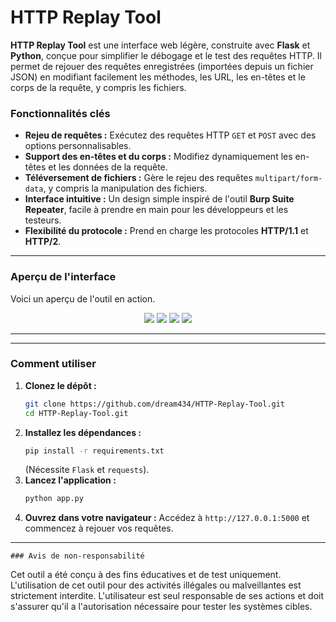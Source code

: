 # HTTP Replay Tool

**HTTP Replay Tool** est une interface web légère, construite avec **Flask** et **Python**, conçue pour simplifier le débogage et le test des requêtes HTTP. Il permet de rejouer des requêtes enregistrées (importées depuis un fichier JSON) en modifiant facilement les méthodes, les URL, les en-têtes et le corps de la requête, y compris les fichiers.

### Fonctionnalités clés

* **Rejeu de requêtes :** Exécutez des requêtes HTTP `GET` et `POST` avec des options personnalisables.
* **Support des en-têtes et du corps :** Modifiez dynamiquement les en-têtes et les données de la requête.
* **Téléversement de fichiers :** Gère le rejeu des requêtes `multipart/form-data`, y compris la manipulation des fichiers.
* **Interface intuitive :** Un design simple inspiré de l'outil **Burp Suite Repeater**, facile à prendre en main pour les développeurs et les testeurs.
* **Flexibilité du protocole :** Prend en charge les protocoles **HTTP/1.1** et **HTTP/2**.

---

### Aperçu de l'interface

Voici un aperçu de l'outil en action.

<div align="center">
  <img src="image.PNG" />
  <img src="image1.PNG" />
  <img src="image2.PNG" />
  <img src="image3.PNG" />
</div>

> 
---


---

### Comment utiliser

1.  **Clonez le dépôt :**
    ```sh
    git clone https://github.com/dream434/HTTP-Replay-Tool.git
    cd HTTP-Replay-Tool.git
    ```
2.  **Installez les dépendances :**
    ```sh
    pip install -r requirements.txt
    ```
    (Nécessite `Flask` et `requests`).
3.  **Lancez l'application :**
    ```sh
    python app.py
    ```
4.  **Ouvrez dans votre navigateur :**
    Accédez à `http://127.0.0.1:5000` et commencez à rejouer vos requêtes.
---

    ### Avis de non-responsabilité

Cet outil a été conçu à des fins éducatives et de test uniquement. L'utilisation de cet outil pour des activités illégales ou malveillantes est strictement interdite. L'utilisateur est seul responsable de ses actions et doit s'assurer qu'il a l'autorisation nécessaire pour tester les systèmes cibles.
